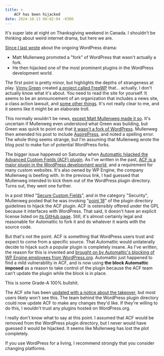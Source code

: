 ```yaml
---
title: >
    ACF has been hijacked
date: 2024-10-13 00:02:04 -0300
---
```


It's super late at night on Thanksgiving weekend in Canada. I shouldn't be thinking about weird internet drama, but here we are.

[Since I last wrote](https://anderegg.ca/2024/10/10/loyalty-test-checkbox) about the ongoing WordPress drama:

* Matt Mullenweg promoted a "fork" of WordPress that wasn't actually a fork.
* He then hijacked one of the most prominent plugins in the WordPress development world.

The first point is pretty minor, but highlights the depths of strangeness at play. [Vinny Green](https://x.com/vinnysgreen) created [a project called FreeWP](https://freewp.com/) that… actually, I don't actually know what it's about. You need to read the site for yourself. It seems to be an announcement of an organization that includes a news site, a class action lawsuit, and [some other things](https://freewp.com/faq/). It's not really clear to me, and it seems like it might be an elaborate troll.

This normally wouldn't be news, [except Matt Mullenweg made it so](https://wordpress.org/news/2024/10/spoon/). It's uncertain if Mullenweg even understood what Green was building, but Green was quick to point out that [it wasn't a fork of WordPress](https://x.com/vinnysgreen/status/1844488053060141233). Mullenweg then amended his post to include [AspirePress](https://aspirepress.org/about-us/), and noted a spelling error. The whole thing seems strange, but I'm assuming that Mullenweg wrote the blog post to make fun of potential WordPress forks.

The bigger issue happened on Saturday when [Automattic hijacked the Advanced Custom Fields (ACF) plugin](https://wordpress.org/news/2024/10/secure-custom-fields/). As I've written in the past, [ACF is a major plugin in the WordPress development world](https://anderegg.ca/2024/10/06/wordpress-vs-acf#:~:text=ACF%20is%20a%20WordPress%20plugin%20that%20is%20a%20requirement%20for%20many%20WordPress%20builds), and a requirement for many custom websites. It's also owned by WP Engine, the company Mullenweg is beefing with. In the previous link, I had guessed that Mullenweg intended to kick them out of the WordPress plugin directory. Turns out, they went one further.

In a post titled "[Secure Custom Fields](https://wordpress.org/news/2024/10/secure-custom-fields/)", and in the category "Security", Mullenweg posted that he was invoking "[point 18](https://github.com/wordpress/wporg-plugin-guidelines/blob/trunk/guideline-18.md)" of the plugin directory guidelines to hijack the ACF plugin. ACF is ostensibly offered under the GPL because it interfaces with WordPress. That said, it doesn't have an explicit license listed on [its GitHub page](https://github.com/AdvancedCustomFields/acf). Still, it's almost certainly legal and reasonable for Automattic to fork it and do whatever it wants with the source code.

But that's not the point. ACF is something that WordPress users trust and expect to come from a specific source. That Automattic would unilaterally decide to hijack such a popular plugin is completely insane. As I've written, the reason for this is invented and [brought on by Automattic's blocking of WP Engine employees from WordPress.org](https://anderegg.ca/2024/10/06/wordpress-vs-acf#:~:text=The%20issue%20here%20is%20that%20the%20ACF%20team%20has%20been%20blocked%20by%20Mullenweg%20from%20accessing%20WordPress.org%20and%20the%20infrastructure%20it%20provides.). Automattic just happened to find a mild vulnerability in ACF, and is now using **the block Automattic imposed** as a reason to take control of the plugin because the ACF team can't update the plugin while the block is in place.

This is some Grade-A 100% bullshit.

The ACF site has been [updated with a notice about the takeover](https://anderegg.s3.amazonaws.com/acf%20notice.png), but most users likely won't see this. The team behind the WordPress plugin directory could now update ACF to make any changes they'd like. If they're willing to do this, I wouldn't trust any plugins hosted on WordPress.org.

I really don't know what to say at this point. I assumed that ACF would be removed from the WordPress plugin directory, but I never would have guessed it would be hijacked. It seems like Mullenweg has lost the plot completely.

If you use WordPress for a living, I recommend strongly that you consider changing platforms.